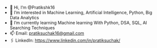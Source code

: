 - 👋 Hi, I’m @Pratikshk16
- 👀 I’m interested in Machine Learning, Artificial Intelligence, Python, Big Data Analytics
- 🌱 I’m currently learning Machine learning With Python, DSA, SQL, AI Searching Techniques
- 📫 Email: pratiksuchak16@gmail.com
- 🖇️ LinkedIn: https://www.linkedin.com/in/pratiksuchak/
  


